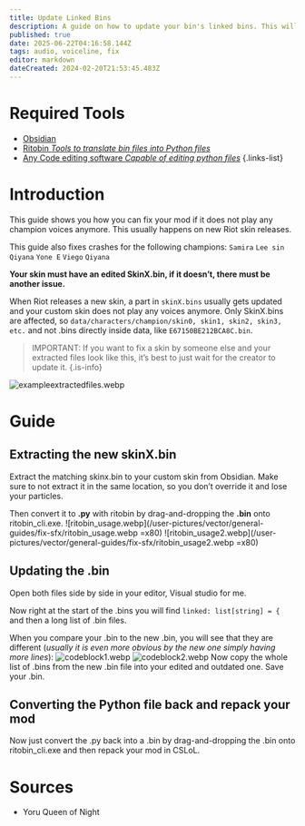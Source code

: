 ```yaml
---
title: Update Linked Bins
description: A guide on how to update your bin's linked bins. This will fix most missing voicelines or crashing skins.
published: true
date: 2025-06-22T04:16:58.144Z
tags: audio, voiceline, fix
editor: markdown
dateCreated: 2024-02-20T21:53:45.483Z
---
```


# Required Tools

- [Obsidian](/core-guides/tools/obsidian)
- [Ritobin *Tools to translate bin files into Python files*](/core-guides/tools/rito-bin)
- [Any Code editing software *Capable of editing python files*](/core-guides/tools#coding)
{.links-list}

# Introduction

This guide shows you how you can fix your mod if it does not play any champion voices anymore.
This usually happens on new Riot skin releases.

This guide also fixes crashes for the following champions:
```Samira```
```Lee sin```
```Qiyana```
```Yone E```
```Viego```
```Qiyana```

**Your skin must have an edited SkinX.bin, if it doesn’t, there must be another issue.**

When Riot releases a new skin, a part in `skinX.bins` usually gets updated and your custom skin does not play any voices anymore.
Only SkinX.bins are affected, so `data/characters/champion/skin0, skin1, skin2, skin3, etc.` and not .bins directly inside data, like `E67150BE212BCA8C.bin`.

> IMPORTANT: If you want to fix a skin by someone else and your extracted files look like this, it’s best to just wait for the creator to update it.
{.is-info}

![exampleextractedfiles.webp](/user-pictures/vector/general-guides/fix-sfx/exampleextractedfiles.webp)

# Guide
## Extracting the new skinX.bin

Extract the matching skinx.bin to your custom skin from Obsidian. Make sure to not extract it in the same location, so you don’t override it and lose your particles.

Then convert it to **.py** with ritobin by drag-and-dropping the **.bin** onto ritobin_cli.exe.
![ritobin_usage.webp](/user-pictures/vector/general-guides/fix-sfx/ritobin_usage.webp =x80)
![ritobin_usage2.webp](/user-pictures/vector/general-guides/fix-sfx/ritobin_usage2.webp =x80)

## Updating the .bin
Open both files side by side in your editor, Visual studio for me.

Now right at the start of the .bins you will find `linked: list[string] = {` and then a long list of .bin files.

When you compare your .bin to the new .bin, you will see that they are different (*usually it is even more obvious by the new one simply having more lines*):
![codeblock1.webp](/user-pictures/vector/general-guides/fix-sfx/codeblock1.webp)
![codeblock2.webp](/user-pictures/vector/general-guides/fix-sfx/codeblock2.webp)
Now copy the whole list of .bins from the new .bin file into your edited and outdated one.
Save your .bin.

## Converting the Python file back and repack your mod
Now just convert the .py back into a .bin by drag-and-dropping the .bin onto ritobin_cli.exe and then repack your mod in CSLoL.
# Sources

- Yoru Queen of Night